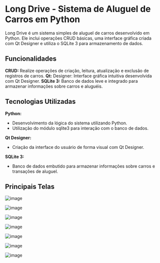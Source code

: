 # Long Drive - Sistema de Aluguel de Carros em Python

Long Drive é um sistema simples de aluguel de carros desenvolvido em Python.
Ele inclui operações CRUD básicas, uma interface gráfica criada com Qt Designer e utiliza o SQLite 3 para armazenamento de dados.

## Funcionalidades

**CRUD:** Realize operações de criação, leitura, atualização e exclusão de registros de carros.
**Qt:** Designer: Interface gráfica intuitiva desenvolvida com Qt Designer.
**SQLite 3:** Banco de dados leve e integrado para armazenar informações sobre carros e aluguéis.

## Tecnologias Utilizadas

**Python:**
- Desenvolvimento da lógica do sistema utilizando Python.
- Utilização do módulo sqlite3 para interação com o banco de dados.

**Qt Designer:**
- Criação da interface do usuário de forma visual com Qt Designer.

**SQLite 3:**
- Banco de dados embutido para armazenar informações sobre carros e transações de aluguel.

## Principais Telas

![image](https://github.com/gilberton3to/Long-Drive/assets/127689653/7db1bf2a-ae91-4e47-85d8-c25dc34e5c7c)

![image](https://github.com/gilberton3to/Long-Drive/assets/127689653/5cce307e-c3b0-46e4-adba-c2f834882d21)

![image](https://github.com/gilberton3to/Long-Drive/assets/127689653/1286a427-de1b-456c-8b81-3aabbde2c582)

![image](https://github.com/gilberton3to/Long-Drive/assets/127689653/7e5730f7-3895-4c83-9e46-e4fca8c2faf3)

![image](https://github.com/gilberton3to/Long-Drive/assets/127689653/c263bbcc-9ee4-44b4-bf9b-c39dac19d20d)

![image](https://github.com/gilberton3to/Long-Drive/assets/127689653/19c87743-8f0e-404f-bac2-8548c9862d99)

![image](https://github.com/gilberton3to/Long-Drive/assets/127689653/d6754461-3122-4417-bcca-ab04c200e91c)
